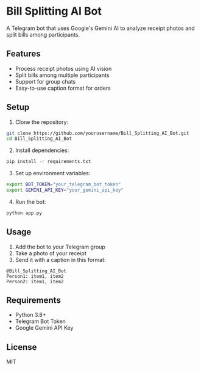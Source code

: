 # Bill Splitting AI Bot

A Telegram bot that uses Google's Gemini AI to analyze receipt photos and split bills among participants.

## Features

- Process receipt photos using AI vision
- Split bills among multiple participants
- Support for group chats
- Easy-to-use caption format for orders

## Setup

1. Clone the repository:
```bash
git clone https://github.com/yourusername/Bill_Splitting_AI_Bot.git
cd Bill_Splitting_AI_Bot
```

2. Install dependencies:
```bash
pip install -r requirements.txt
```

3. Set up environment variables:
```bash
export BOT_TOKEN="your_telegram_bot_token"
export GEMINI_API_KEY="your_gemini_api_key"
```

4. Run the bot:
```bash
python app.py
```

## Usage

1. Add the bot to your Telegram group
2. Take a photo of your receipt
3. Send it with a caption in this format:
```
@Bill_Splitting_AI_Bot
Person1: item1, item2
Person2: item1, item2
```

## Requirements

- Python 3.8+
- Telegram Bot Token
- Google Gemini API Key

## License

MIT